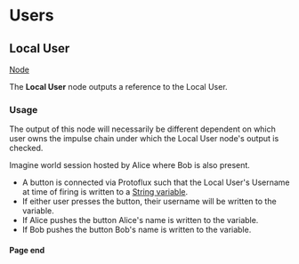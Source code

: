 # Users

<!-- panels:start -->
<!-- div:title-panel -->
## Local User

<!-- div:right-panel -->
<!-- you can get the right directory from "allNodes.md" -->
[Node](./_template/nodes/Root/Users/README.md#ProtoFlux.Runtimes.Execution.Nodes.FrooxEngine.Users.LocalUser ':include')

<!-- div:left-panel -->
The **Local User** node outputs a reference to the Local User.

### Usage

The output of this node will necessarily be different dependent on which user owns the impulse chain under which the Local User node's output is checked.

Imagine world session hosted by Alice where Bob is also present.

- A button is connected via Protoflux such that the Local User's Username at time of firing is written to a [String variable](String_(Protoflux_node) "wikilink").
- If either user presses the button, their username will be written to the variable.
- If Alice pushes the button Alice's name is written to the variable.
- If Bob pushes the button Bob's name is written to the variable.
<!-- panels:end -->

#### Page end
